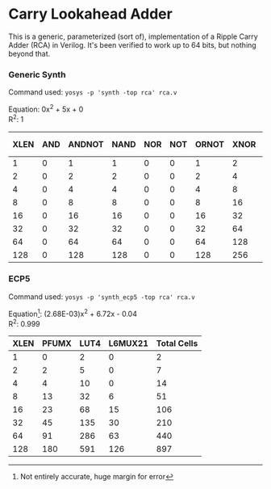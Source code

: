 # Carry Lookahead Adder

This is a generic, parameterized (sort of), implementation of a Ripple Carry Adder (RCA) in Verilog. It's been verified to work up to 64 bits, but nothing beyond that.

### Generic Synth
Command used: ```yosys -p 'synth -top rca' rca.v```

Equation: 0x<sup>2</sup> + 5x + 0 <br/>
R<sup>2</sup>: 1

|XLEN|AND|ANDNOT|NAND|NOR|NOT|ORNOT|XNOR|XOR|Total Cells|
|-|-|-|-|-|-|-|-|-|-|
|1|0|1|1|0|0|1|2|0|5|
|2|0|2|2|0|0|2|4|0|10|
|4|0|4|4|0|0|4|8|0|20|
|8|0|8|8|0|0|8|16|0|40|
|16|0|16|16|0|0|16|32|0|80|
|32|0|32|32|0|0|32|64|0|160|
|64|0|64|64|0|0|64|128|0|320|
|128|0|128|128|0|0|128|256|0|640|

### ECP5
Command used: ```yosys -p 'synth_ecp5 -top rca' rca.v```

Equation[^1]: (2.68E-03)x<sup>2</sup> + 6.72x - 0.04 <br/>
R<sup>2</sup>: 0.999

[^1]: Not entirely accurate, huge margin for error

|XLEN|PFUMX|LUT4|L6MUX21|Total Cells|
|-|-|-|-|-|
|1|0|2|0|2|
|2|2|5|0|7|
|4|4|10|0|14|
|8|13|32|6|51|
|16|23|68|15|106|
|32|45|135|30|210|
|64|91|286|63|440|
|128|180|591|126|897|
